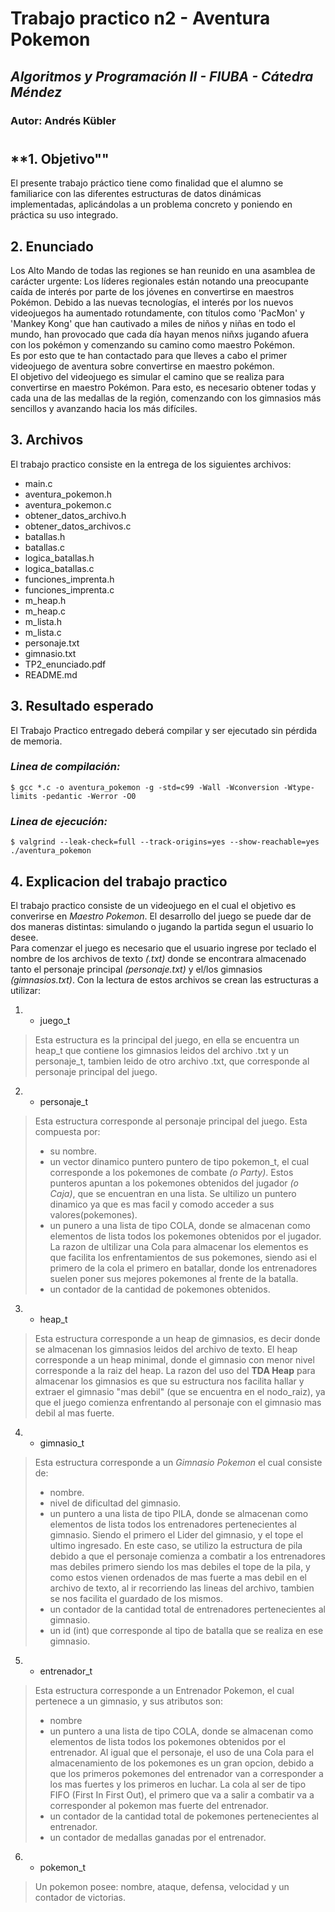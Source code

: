 # Trabajo practico n2 - Aventura Pokemon
## *Algoritmos y Programación II - FIUBA - Cátedra Méndez* 
### Autor: Andrés Kübler
#

## **1. Objetivo""
El presente trabajo práctico tiene como finalidad que el alumno se familiarice con las diferentes estructuras de datos dinámicas implementadas, aplicándolas a un problema concreto y poniendo en práctica su uso integrado.

## **2. Enunciado**
Los Alto Mando de todas las regiones se han reunido en una asamblea de carácter urgente: Los líderes regionales están notando una preocupante caída de interés por parte de los jóvenes en convertirse en maestros Pokémon. Debido a las nuevas tecnologías, el interés por los nuevos videojuegos ha aumentado rotundamente, con títulos como 'PacMon' y 'Mankey Kong' que han cautivado a miles de niños y niñas en todo el mundo, han provocado que cada día hayan menos
niñxs jugando afuera con los pokémon y comenzando su camino como maestro Pokémon.
<br>Es por esto que te han contactado para que lleves a cabo el primer videojuego de aventura sobre convertirse en maestro pokémon.
<br>El objetivo del videojuego es simular el camino que se realiza para convertirse en maestro Pokémon. Para esto, es necesario obtener todas y cada una de las medallas de la región, comenzando con los gimnasios más sencillos y avanzando hacia los más difíciles.

## **3. Archivos** 
El trabajo practico consiste en la entrega de los siguientes archivos:
- main.c
- aventura_pokemon.h
- aventura_pokemon.c
- obtener_datos_archivo.h
- obtener_datos_archivos.c
- batallas.h
- batallas.c
- logica_batallas.h
- logica_batallas.c
- funciones_imprenta.h
- funciones_imprenta.c
- m_heap.h
- m_heap.c
- m_lista.h
- m_lista.c
- personaje.txt
- gimnasio.txt
- TP2_enunciado.pdf
- README.md

## **3. Resultado esperado**
El Trabajo Practico entregado deberá compilar y ser ejecutado sin pérdida de memoria.

### *Linea de compilación:*
```
$ gcc *.c -o aventura_pokemon -g -std=c99 -Wall -Wconversion -Wtype-limits -pedantic -Werror -O0
```
### *Linea de ejecución:*
```
$ valgrind --leak-check=full --track-origins=yes --show-reachable=yes ./aventura_pokemon
```

## **4. Explicacion del trabajo practico**
El trabajo practico consiste de un videojuego en el cual el objetivo es converirse en *Maestro Pokemon*. El desarrollo del juego se puede dar de dos maneras distintas: simulando o jugando la partida segun el usuario lo desee.
<br>Para comenzar el juego es necesario que el usuario ingrese por teclado el nombre de los archivos de texto *(.txt)* donde se encontrara almacenado tanto el personaje principal *(personaje.txt)* y el/los gimnasios *(gimnasios.txt)*. Con la lectura de estos archivos se crean las estructuras a utilizar: 

1) - juego_t
>Esta estructura es la principal del juego, en ella se encuentra un heap_t que contiene los gimnasios leidos del archivo .txt y un personaje_t, tambien leido de otro archivo .txt, que corresponde al personaje principal del juego.

2) - personaje_t
>Esta estructura corresponde al personaje principal del juego. Esta compuesta por:
> - su nombre.
> - un vector dinamico puntero puntero de tipo pokemon_t, el cual corresponde a los pokemones de combate *(o Party)*. Estos punteros apuntan a los pokemones obtenidos del jugador *(o Caja)*, que se encuentran en una lista. Se ultilizo un puntero dinamico ya que es mas facil y comodo acceder a sus valores(pokemones).
> - un punero a una lista de tipo COLA, donde se almacenan como elementos de lista todos los pokemones obtenidos por el jugador. La razon de ultilizar una Cola para almacenar los elementos es que facilita los enfrentamientos de sus pokemones, siendo asi el primero de la cola el primero en batallar, donde los entrenadores suelen poner sus mejores pokemones al frente de la batalla.
> - un contador de la cantidad de pokemones obtenidos.

3) - heap_t
>Esta estructura corresponde a un heap de gimnasios, es decir donde se almacenan los gimnasios leidos del archivo de texto. El heap corresponde a un heap minimal, donde el gimnasio con menor nivel corresponde a la raiz del heap. La razon del uso del **TDA Heap** para almacenar los gimnasios es que su estructura nos facilita hallar y extraer el gimnasio "mas debil" (que se encuentra en el nodo_raiz), ya que el juego comienza enfrentando al personaje con el gimnasio mas debil al mas fuerte.

4) - gimnasio_t
>Esta estructura corresponde a un *Gimnasio Pokemon* el cual consiste de:
> - nombre.
> - nivel de dificultad del gimnasio.
> - un puntero a una lista de tipo PILA, donde se almacenan como elementos de lista todos los entrenadores pertenecientes al gimnasio. Siendo el primero el Lider del gimnasio, y el tope el ultimo ingresado. En este caso, se utilizo la estructura de pila debido a que el personaje comienza a combatir a los entrenadores mas debiles primero siendo los mas debiles el tope de la pila, y como estos vienen ordenados de mas fuerte a mas debil en el archivo de texto, al ir recorriendo las lineas del archivo, tambien se nos facilita el guardado de los mismos.
> - un contador de la cantidad total de entrenadores pertenecientes al gimnasio.
> - un id (int) que corresponde al tipo de batalla que se realiza en ese gimnasio.

5) - entrenador_t 
>Esta estructura corresponde a un Entrenador Pokemon, el cual pertenece a un gimnasio, y sus atributos son:
> - nombre
> - un puntero a una lista de tipo COLA, donde se almacenan como elementos de lista todos los pokemones obtenidos por el entrenador. Al igual que el personaje, el uso de una Cola para el almacenamiento de los pokemones es un gran opcion, debido a que los primeros pokemones del entrenador van a corresponder a los mas fuertes y los primeros en luchar. La cola al ser de tipo FIFO (First In First Out), el primero que va a salir a combatir va a corresponder al pokemon mas fuerte del entrenador.
> - un contador de la cantidad total de pokemones pertenecientes al entrenador.
> - un contador de medallas ganadas por el entrenador.

6) - pokemon_t
>Un pokemon posee: nombre, ataque, defensa, velocidad y un contador de victorias.